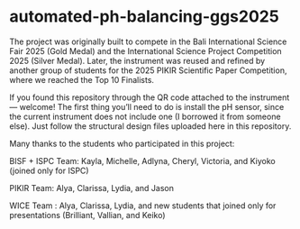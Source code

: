 # automated-ph-balancing-ggs2025

The project was originally built to compete in the Bali International Science Fair 2025 (Gold Medal) and the International Science Project Competition 2025 (Silver Medal). Later, the instrument was reused and refined by another group of students for the 2025 PIKIR Scientific Paper Competition, where we reached the Top 10 Finalists.

If you found this repository through the QR code attached to the instrument — welcome!
The first thing you’ll need to do is install the pH sensor, since the current instrument does not include one (I borrowed it from someone else). Just follow the structural design files uploaded here in this repository.

Many thanks to the students who participated in this project:

BISF + ISPC Team: Kayla, Michelle, Adlyna, Cheryl, Victoria, and Kiyoko (joined only for ISPC)

PIKIR Team: Alya, Clarissa, Lydia, and Jason

WICE Team : Alya, Clarissa, Lydia, and new students that joined only for presentations (Brilliant, Vallian, and Keiko)
